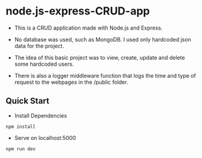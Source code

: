 # node.js-express-CRUD-app

- This is a CRUD application made with Node.js and Express.

- No database was used, such as MongoDB. I used only hardcoded json data for the project.

- The idea of this basic project was to view, create, update and delete  some hardcoded users.

- There is also a logger middleware function that logs the time and type of request to the webpages in the /public folder.

## Quick Start

* Install Dependencies
```
npm install
```

* Serve on localhost:5000
```
npm run dev
```
